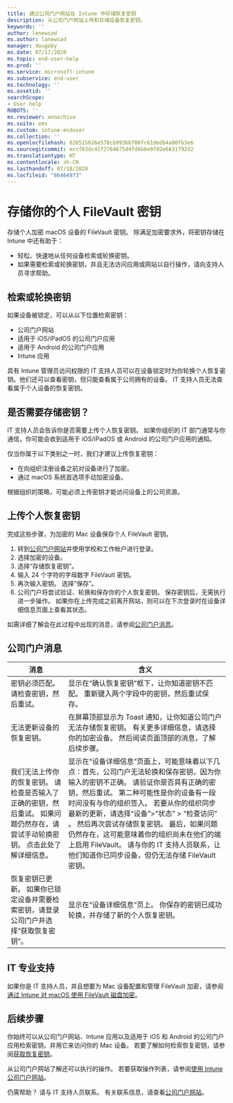 ```yaml
---
title: 通过公司门户网站在 Intune 中存储恢复密钥
description: 从公司门户网站上传和存储设备恢复密钥。
keywords: ''
author: lenewsad
ms.author: lanewsad
manager: dougeby
ms.date: 07/17/2020
ms.topic: end-user-help
ms.prod: ''
ms.service: microsoft-intune
ms.subservice: end-user
ms.technology: ''
ms.assetid: ''
searchScope:
- User help
ROBOTS: ''
ms.reviewer: annochiva
ms.suite: ems
ms.custom: intune-enduser
ms.collection: ''
ms.openlocfilehash: 826515026e578cb993bb706fc61dedb4a80fb3e6
ms.sourcegitcommit: eccf83dc41f2764675d4fd6b6e9f02e6631792d2
ms.translationtype: HT
ms.contentlocale: zh-CN
ms.lasthandoff: 07/18/2020
ms.locfileid: "86464973"
---
```

# <a name="store-your-personal-filevault-key"></a>存储你的个人 FileVault 密钥 

存储个人加密 macOS 设备的 FileVault 密钥。 除满足加密要求外，将密钥存储在 Intune 中还有助于： 

* 轻松、快速地从任何设备检索或轮换密钥。 
* 如果需要检索或轮换密钥，并且无法访问应用或网站以自行操作，请向支持人员寻求帮助。


## <a name="retrieve-or-rotate-the-key"></a>检索或轮换密钥

如果设备被锁定，可以从以下位置检索密钥：
   
- 公司门户网站
- 适用于 iOS/iPadOS 的公司门户应用 
- 适用于 Android 的公司门户应用
- Intune 应用
 
 具有 Intune 管理员访问权限的 IT 支持人员可以在设备锁定时为你轮换个人恢复密钥。他们还可以查看密钥，但只能查看属于公司拥有的设备。 IT 支持人员无法查看属于个人设备的恢复密钥。   


## <a name="do-i-need-to-store-my-key"></a>是否需要存储密钥？  
IT 支持人员会告诉你是否需要上传个人恢复密钥。 如果你组织的 IT 部门通常与你通信，你可能会收到适用于 iOS/iPadOS 或 Android 的公司门户应用的通知。 

仅当你属于以下类别之一时，我们才建议上传恢复密钥：
* 在向组织注册设备之前对设备进行了加密。 
* 通过 macOS 系统首选项手动加密设备。   

根据组织的策略，可能必须上传密钥才能访问设备上的公司资源。  

## <a name="upload-personal-recovery-key"></a>上传个人恢复密钥 
完成这些步骤，为加密的 Mac 设备保存个人 FileVault 密钥。  


1. 转到[公司门户网站](https://portal.manage.microsoft.com)并使用学校和工作帐户进行登录。 
2. 选择加密的设备。
3. 选择“存储恢复密钥”。  
4. 输入 24 个字符的字母数字 FileVault 密钥。  
5. 再次输入密钥。 选择“保存”。
6. 公司门户将尝试验证、轮换和保存你的个人恢复密钥。 保存密钥后，无需执行进一步操作。 如果你在上传完成之前离开网站，则可以在下次登录时在设备详细信息页面上查看其状态。  

如需详细了解会在此过程中出现的消息，请参阅[公司门户消息](store-recovery-key.md#company-portal-messages)。  

## <a name="company-portal-messages"></a>公司门户消息

|消息  |含义  |
|---------|---------|
|密钥必须匹配。 请检查密钥，然后重试。     | 显示在“确认恢复密钥”框下，让你知道密钥不匹配。 重新键入两个字段中的密钥，然后重试保存。        |
|无法更新设备的恢复密钥。| 在屏幕顶部显示为 Toast 通知，让你知道公司门户无法存储恢复密钥。 有关更多详细信息，请选择你的加密设备。 然后阅读页面顶部的消息，了解后续步骤。 |
|我们无法上传你的恢复密钥。 请检查是否输入了正确的密钥，然后重试。 如果问题仍然存在，请尝试手动轮换密钥。 点击此处了解详细信息。     | 显示在“设备详细信息”页面上，可能意味着以下几点：首先，公司门户无法轮换和保存密钥，因为你输入的密钥不正确。 请验证你是否具有正确的密钥，然后重试。 第二种可能性是你的设备有一段时间没有与你的组织签入。 若要从你的组织同步最新的更新，请选择“设备”>“状态” > “检查访问” 。 然后再次尝试存储恢复密钥。 最后，如果问题仍然存在，这可能意味着你的组织尚未在他们的端上启用 FileVault。 请与你的 IT 支持人员联系，让他们知道你已同步设备，但仍无法存储 FileVault 密钥。         |
|恢复密钥已更新。 如果你已锁定设备并需要检索密钥，请登录公司门户并选择“获取恢复密钥”。    | 显示在“设备详细信息”页上。 你保存的密钥已成功轮换，并存储了新的个人恢复密钥。    |



## <a name="it-pro-support"></a>IT 专业支持

如果你是 IT 支持人员，并且想要为 Mac 设备配置和管理 FileVault 加密，请参阅[通过 Intune 对 macOS 使用 FileVault 磁盘加密](https://docs.microsoft.com/mem/intune/protect/encrypt-devices-filevault)。  

## <a name="next-steps"></a>后续步骤

你始终可以从公司门户网站、Intune 应用以及适用于 iOS 和 Android 的公司门户应用检索密钥，并用它来访问你的 Mac 设备。 若要了解如何检索恢复密钥，请参阅[获取恢复密钥](get-recovery-key-cpweb.md)。

从公司门户网站了解还可以执行的操作。 若要获取操作列表，请参阅[使用 Intune 公司门户网站](using-the-intune-company-portal-website.md)。  

仍需帮助？ 请与 IT 支持人员联系。 有关联系信息，请查看[公司门户网站](https://go.microsoft.com/fwlink/?linkid=2010980)。  
